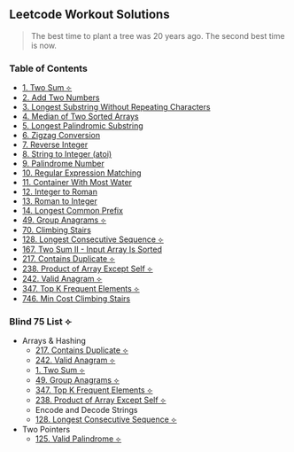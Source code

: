 ## Leetcode Workout Solutions

> The best time to plant a tree was 20 years ago. The second best time is now.

### Table of Contents

- [1. Two Sum &#10211;](solutions/1.%20Two%20Sum/)
- [2. Add Two Numbers](solutions/2.%20Add%20Two%20Numbers/)
- [3. Longest Substring Without Repeating Characters](solutions/3.%20Longest%20Substring%20Without%20Repeating%20Characters/)
- [4. Median of Two Sorted Arrays](solutions/4.%20Median%20of%20Two%20Sorted%20Arrays/)
- [5. Longest Palindromic Substring](solutions/5.%20Longest%20Palindromic%20Substring/)
- [6. Zigzag Conversion](solutions/6.%20Zigzag%20Conversion/)
- [7. Reverse Integer](solutions/7.%20Reverse%20Integer/)
- [8. String to Integer (atoi)](solutions/8.%20String%20to%20Integer%20(atoi)/)
- [9. Palindrome Number](solutions/9.%20Palindrome%20Number/)
- [10. Regular Expression Matching](solutions/10.%20Regular%20Expression%20Matching/)
- [11. Container With Most Water](solutions/11.%20Container%20With%20Most%20Water/)
- [12. Integer to Roman](solutions/12.%20Integer%20to%20Roman/)
- [13. Roman to Integer](solutions/13.%20Roman%20to%20Integer/)
- [14. Longest Common Prefix](solutions/14.%20Longest%20Common%20Prefix/)
- [49. Group Anagrams &#10211;](solutions/49.%20Group%20Anagrams/)
- [70. Climbing Stairs](solutions/70.%20Climbing%20Stairs/)
- [128. Longest Consecutive Sequence &#10211;](solutions/128.%20Longest%20Consecutive%20Sequence/)
- [167. Two Sum II - Input Array Is Sorted](solutions/167.%20Two%20Sum%20II%20-%20Input%20Array%20Is%20Sorted/)
- [217. Contains Duplicate &#10211;](solutions/217.%20Contains%20Duplicate/)
- [238. Product of Array Except Self &#10211;](solutions/238.%20Product%20of%20Array%20Except%20Self/)
- [242. Valid Anagram &#10211;](solutions/242.%20Valid%20Anagram/)
- [347. Top K Frequent Elements &#10211;](solutions/347.%20Top%20K%20Frequent%20Elements/)
- [746. Min Cost Climbing Stairs](solutions/746.%20Min%20Cost%20Climbing%20Stairs/)

### Blind 75 List &#10211;

- Arrays & Hashing
  - [217. Contains Duplicate &#10211;](solutions/217.%20Contains%20Duplicate/)
  - [242. Valid Anagram &#10211;](solutions/242.%20Valid%20Anagram/)
  - [1. Two Sum &#10211;](solutions/1.%20Two%20Sum/)
  - [49. Group Anagrams &#10211;](solutions/49.%20Group%20Anagrams/)
  - [347. Top K Frequent Elements &#10211;](solutions/347.%20Top%20K%20Frequent%20Elements/)
  - [238. Product of Array Except Self &#10211;](solutions/238.%20Product%20of%20Array%20Except%20Self/)
  - Encode and Decode Strings
  - [128. Longest Consecutive Sequence &#10211;](solutions/128.%20Longest%20Consecutive%20Sequence/)
- Two Pointers
  - [125. Valid Palindrome &#10211;](solutions/125.%20Valid%20Palindrome/)